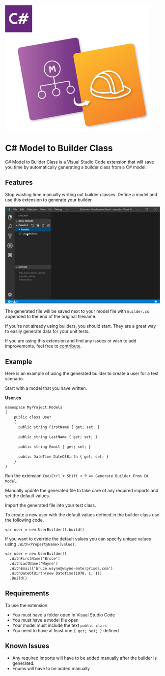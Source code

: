 ![Banner](images/logo.png)

# C# Model to Builder Class

C# Model to Builder Class is a Visual Studio Code extension that will save you time by automatically generating a builder class from a C# model.

## Features

Stop wasting time manually writing out builder classes. Define a model and use this extension to generate your builder.

![Example](images/example.gif)

The generated file will be saved next to your model file with `Builder.cs` appended to the end of the original filename.

If you're not already using builders, you should start. They are a great way to easily generate data for your unit tests.

If you are using this extension and find any issues or wish to add improvements, feel free to [contribute](https://github.com/devshop/csharp-model-to-builder).

## Example

Here is an example of using the generated builder to create a user for a test scenario.

Start with a model that you have written.

**User.cs**

```
namespace MyProject.Models
{
    public class User
    {
      public string FirstName { get; set; }

      public string LastName { get; set; }

      public string Email { get; set; }

      public DateTime DateOfBirth { get; set; }
    }
}
```

Run the extension `Cmd/Ctrl + Shift + P => Generate Builder From C# Model`.

Manually update the generated file to take care of any required imports and set the default values.

Import the generated file into your test class.

To create a new user with the default values defined in the builder class use the following code.

```
var user = new UserBuilder().build()
```

If you want to override the default values you can specify unique values using `.With<PropertyName>(value)`.

```
var user = new UserBuilder()
  .WithFirstName('Bruce')
  .WithLastName('Wayne')
  .WithEmail('bruce.wayne@wayne-enterprises.com')
  .WithDateOfBirth(new DateTime(1970, 1, 1))
  .Build()
```

## Requirements

To use the extension:

- You must have a folder open in Visual Studio Code
- You must have a model file open
- Your model must include the text `public class`
- You need to have at least one `{ get; set; }` defined

## Known Issues

- Any required imports will have to be added manually after the builder is generated.
- Enums will have to be added manually
